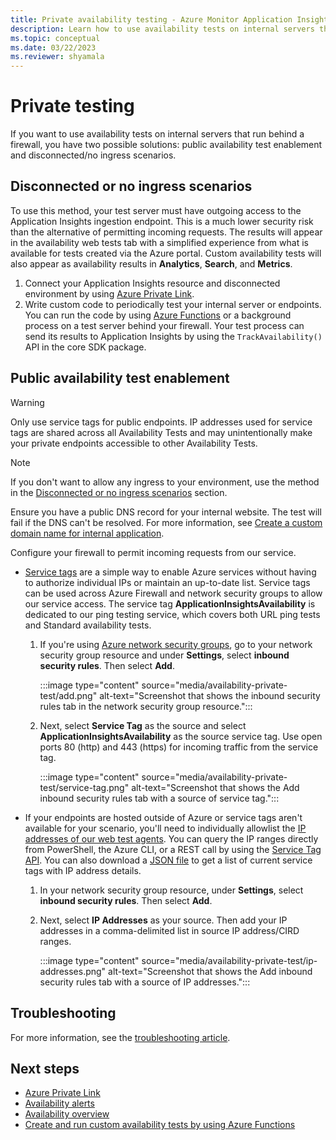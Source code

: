 ```yaml
---
title: Private availability testing - Azure Monitor Application Insights
description: Learn how to use availability tests on internal servers that run behind a firewall with private testing.
ms.topic: conceptual
ms.date: 03/22/2023
ms.reviewer: shyamala
---
```


# Private testing

If you want to use availability tests on internal servers that run behind a firewall, you have two possible solutions: public availability test enablement and disconnected/no ingress scenarios.

## Disconnected or no ingress scenarios

To use this method, your test server must have outgoing access to the Application Insights ingestion endpoint. This is a much lower security risk than the alternative of permitting incoming requests. The results will appear in the availability web tests tab with a simplified experience from what is available for tests created via the Azure portal. Custom availability tests will also appear as availability results in **Analytics**, **Search**, and **Metrics**.

1. Connect your Application Insights resource and disconnected environment by using [Azure Private Link](../logs/private-link-security.md).
1. Write custom code to periodically test your internal server or endpoints. You can run the code by using [Azure Functions](availability-azure-functions.md) or a background process on a test server behind your firewall. Your test process can send its results to Application Insights by using the `TrackAvailability()` API in the core SDK package.

## Public availability test enablement

> [!WARNING]
> Only use service tags for public endpoints.  IP addresses used for service tags are shared across all Availability Tests and may unintentionally make your private endpoints accessible to other Availability Tests.

> [!NOTE]
> If you don't want to allow any ingress to your environment, use the method in the [Disconnected or no ingress scenarios](#disconnected-or-no-ingress-scenarios) section.

 Ensure you have a public DNS record for your internal website. The test will fail if the DNS can't be resolved. For more information, see [Create a custom domain name for internal application](../../cloud-services/cloud-services-custom-domain-name-portal.md#add-an-a-record-for-your-custom-domain).

Configure your firewall to permit incoming requests from our service.

- [Service tags](../../virtual-network/service-tags-overview.md) are a simple way to enable Azure services without having to authorize individual IPs or maintain an up-to-date list. Service tags can be used across Azure Firewall and network security groups to allow our service access. The service tag **ApplicationInsightsAvailability** is dedicated to our ping testing service, which covers both URL ping tests and Standard availability tests.
    1. If you're using [Azure network security groups](../../virtual-network/network-security-groups-overview.md), go to your network security group resource and under **Settings**, select **inbound security rules**. Then select **Add**.

         :::image type="content" source="media/availability-private-test/add.png" alt-text="Screenshot that shows the inbound security rules tab in the network security group resource.":::

    1. Next, select **Service Tag** as the source and select **ApplicationInsightsAvailability** as the source service tag. Use open ports 80 (http) and 443 (https) for incoming traffic from the service tag.

        :::image type="content" source="media/availability-private-test/service-tag.png" alt-text="Screenshot that shows the Add inbound security rules tab with a source of service tag.":::

- If your endpoints are hosted outside of Azure or service tags aren't available for your scenario, you'll need to individually allowlist the [IP addresses of our web test agents](ip-addresses.md). You can query the IP ranges directly from PowerShell, the Azure CLI, or a REST call by using the [Service Tag API](../../virtual-network/service-tags-overview.md#use-the-service-tag-discovery-api). You can also download a [JSON file](../../virtual-network/service-tags-overview.md#discover-service-tags-by-using-downloadable-json-files) to get a list of current service tags with IP address details.
    1. In your network security group resource, under **Settings**, select **inbound security rules**. Then select **Add**.
    1. Next, select **IP Addresses** as your source. Then add your IP addresses in a comma-delimited list in source IP address/CIRD ranges.

         :::image type="content" source="media/availability-private-test/ip-addresses.png" alt-text="Screenshot that shows the Add inbound security rules tab with a source of IP addresses.":::

## Troubleshooting

For more information, see the [troubleshooting article](troubleshoot-availability.md).

## Next steps

* [Azure Private Link](../logs/private-link-security.md)
* [Availability alerts](availability-alerts.md)
* [Availability overview](availability-overview.md)
* [Create and run custom availability tests by using Azure Functions](availability-azure-functions.md)
